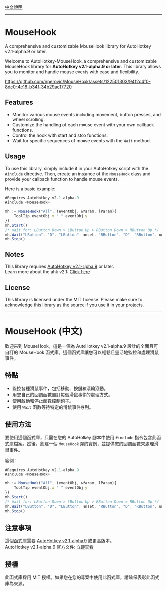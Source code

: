 [中文說明](#mousehook-%E4%B8%AD%E6%96%87)

---

# MouseHook
A comprehensive and customizable MouseHook library for AutoHotkey v2.1-alpha.9 or later. 

Welcome to AutoHotkey-MouseHook, a comprehensive and customizable MouseHook library for **AutoHotkey v2.1-alpha.9 or later**. This library allows you to monitor and handle mouse events with ease and flexibility.

https://github.com/nperovic/MouseHook/assets/122501303/94f2c4f0-8dc0-4c18-b34f-34b29ac17720

## Features

- Monitor various mouse events including movement, button presses, and wheel scrolling.
- Customize the handling of each mouse event with your own callback functions.
- Control the hook with start and stop functions.
- Wait for specific sequences of mouse events with the `Wait` method.

## Usage

To use this library, simply include it in your AutoHotkey script with the `#include` directive. Then, create an instance of the `MouseHook` class and provide your callback function to handle mouse events.

Here is a basic example:

```js
#Requires AutoHotkey v2.1-alpha.9
#include <MouseHook>

mh := MouseHook("All", (eventObj, wParam, lParam){
    ToolTip eventObj.x " " eventObj.y 
})
mh.Start()
/* Wait for: LButton Down > LButton Up > RButton Down > RButton Up */
mh.Wait("LButton", "D", "LButton", unset, "RButton", "D", "RButton", unset)
mh.Stop()
```

## Notes

This library requires [AutoHotkey v2.1-alpha.9](https://www.autohotkey.com/download/2.1) or later.  
Learn more about the ahk v2.1: [Click here](https://github.com/AutoHotkey/AutoHotkeyDocs/tree/alpha)

## License

This library is licensed under the MIT License. Please make sure to acknowledge this library as the source if you use it in your projects.

---

# MouseHook (中文)

歡迎來到 MouseHook，這是一個為 AutoHotkey v2.1-alpha.9 設計的全面且可自訂的 MouseHook 函式庫。這個函式庫讓您可以輕鬆且靈活地監控和處理滑鼠事件。

## 特點

- 監控各種滑鼠事件，包括移動、按鍵和滾輪滾動。
- 用您自己的回調函數自訂每個滑鼠事件的處理方式。
- 使用啟動和停止函數控制鉤子。
- 使用 `Wait` 函數等待特定的滑鼠事件序列。

## 使用方法

要使用這個函式庫，只需在您的 AutoHotkey 腳本中使用 `#include` 指令包含此函式庫檔案。然後，創建一個 `MouseHook` 類的實例，並提供您的回調函數來處理滑鼠事件。

範例：
```js
#Requires AutoHotkey v2.1-alpha.9
#include <MouseHook>

mh := MouseHook("All", (eventObj, wParam, lParam){
    ToolTip eventObj.x " " eventObj.y 
})
mh.Start()
/* Wait for: LButton Down > LButton Up > RButton Down > RButton Up */
mh.Wait("LButton", "D", "LButton", unset, "RButton", "D", "RButton", unset)
mh.Stop()
```

## 注意事項

這個函式庫需要 [AutoHotkey v2.1-alpha.9](https://www.autohotkey.com/download/2.1) 或更高版本。  
AutoHotkey v2.1-alpha.9 官方文件: [立即查看](https://github.com/AutoHotkey/AutoHotkeyDocs/tree/alpha)

## 授權

此函式庫採用 MIT 授權。如果您在您的專案中使用此函式庫，請確保表彰此函式庫為來源。
